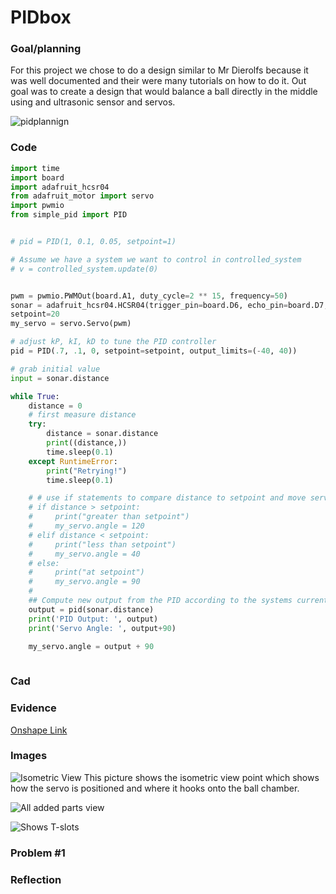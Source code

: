 # PIDbox

### Goal/planning

For this project we chose to do a design similar to Mr Dierolfs because it was well documented and their were many tutorials on how to do it. 
Out goal was to create a design that would balance a ball directly in the middle using and ultrasonic sensor and servos. 





![pidplannign](https://user-images.githubusercontent.com/71402974/232500023-27507196-46f4-4ddd-9c11-e0a9c3934b7b.png)



### Code

```python
import time
import board
import adafruit_hcsr04
from adafruit_motor import servo
import pwmio
from simple_pid import PID


# pid = PID(1, 0.1, 0.05, setpoint=1)

# Assume we have a system we want to control in controlled_system
# v = controlled_system.update(0)


pwm = pwmio.PWMOut(board.A1, duty_cycle=2 ** 15, frequency=50)
sonar = adafruit_hcsr04.HCSR04(trigger_pin=board.D6, echo_pin=board.D7, timeout=0.1)
setpoint=20
my_servo = servo.Servo(pwm)

# adjust kP, kI, kD to tune the PID controller
pid = PID(.7, .1, 0, setpoint=setpoint, output_limits=(-40, 40))

# grab initial value
input = sonar.distance

while True:
    distance = 0
    # first measure distance
    try:
        distance = sonar.distance
        print((distance,))
        time.sleep(0.1)
    except RuntimeError:
        print("Retrying!")
        time.sleep(0.1)

    # # use if statements to compare distance to setpoint and move servo
    # if distance > setpoint:
    #     print("greater than setpoint")
    #     my_servo.angle = 120
    # elif distance < setpoint:
    #     print("less than setpoint")      
    #     my_servo.angle = 40
    # else:
    #     print("at setpoint") 
    #     my_servo.angle = 90  
    # 
    ## Compute new output from the PID according to the systems current value
    output = pid(sonar.distance)
    print('PID Output: ', output)
    print('Servo Angle: ', output+90)

    my_servo.angle = output + 90
        


```
### Cad

### Evidence
[Onshape Link](https://cvilleschools.onshape.com/documents/7c87217263b0a725d3512c0e/w/d04d77d161baa69265bfc1db/e/c6bb2c1666ca8a2d2c29ad5d)
### Images

![Isometric View](https://github.com/willhunt914/PIDBOX/assets/112961434/7f9d0185-2236-45c3-bc5b-8c11570d3132)
This picture shows the isometric view point which shows how the servo is positioned and where it hooks onto the ball chamber.

![All added parts view](https://github.com/willhunt914/PIDBOX/assets/112961434/bd6821af-e21d-480d-9d1e-6cca1d23dee8)


![Shows T-slots](https://github.com/willhunt914/PIDBOX/assets/112961434/05103893-8b02-4154-bd44-98767184dd53)


### Problem #1






### Reflection


